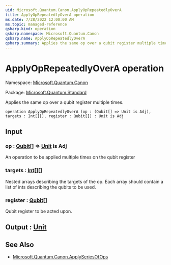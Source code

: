 ```yaml
---
uid: Microsoft.Quantum.Canon.ApplyOpRepeatedlyOverA
title: ApplyOpRepeatedlyOverA operation
ms.date: 7/28/2022 12:00:00 AM
ms.topic: managed-reference
qsharp.kind: operation
qsharp.namespace: Microsoft.Quantum.Canon
qsharp.name: ApplyOpRepeatedlyOverA
qsharp.summary: Applies the same op over a qubit register multiple times.
---
```


# ApplyOpRepeatedlyOverA operation

Namespace: [Microsoft.Quantum.Canon](xref:Microsoft.Quantum.Canon)

Package: [Microsoft.Quantum.Standard](https://nuget.org/packages/Microsoft.Quantum.Standard)


Applies the same op over a qubit register multiple times.

```qsharp
operation ApplyOpRepeatedlyOverA (op : (Qubit[] => Unit is Adj), targets : Int[][], register : Qubit[]) : Unit is Adj
```


## Input

### op : [Qubit](xref:microsoft.quantum.qsharp.valueliterals#qubit-literals)[] => [Unit](xref:microsoft.quantum.qsharp.valueliterals#unit-literal)  is Adj

An operation to be applied multiple times on the qubit register


### targets : [Int](xref:microsoft.quantum.qsharp.valueliterals#int-literals)[][]

Nested arrays describing the targets of the op. Each array should contain a list of ints describingthe qubits to be used.


### register : [Qubit](xref:microsoft.quantum.qsharp.valueliterals#qubit-literals)[]

Qubit register to be acted upon.



## Output : [Unit](xref:microsoft.quantum.qsharp.valueliterals#unit-literal)



## See Also

- [Microsoft.Quantum.Canon.ApplySeriesOfOps](xref:Microsoft.Quantum.Canon.ApplySeriesOfOps)